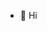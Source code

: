 - 👋 Hi

<!---
valikaarteros/valikaarteros is a ✨ special ✨ repository because its `README.md` (this file) appears on your GitHub profile.
You can click the Preview link to take a look at your changes.
--->
